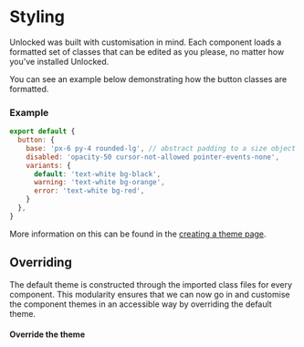 # Styling

Unlocked was built with customisation in mind. Each component loads a formatted set of classes that can be edited as you please, no matter how you've installed Unlocked.

You can see an example below demonstrating how the button classes are formatted.

### Example

```js
export default { 
  button: {
    base: 'px-6 py-4 rounded-lg', // abstract padding to a size object
    disabled: 'opacity-50 cursor-not-allowed pointer-events-none',
    variants: {
      default: 'text-white bg-black',
      warning: 'text-white bg-orange',
      error: 'text-white bg-red',
    }
  },
}
```

More information on this can be found in the [creating a theme page]('/styles/creating-a-theme').

## Overriding

The default theme is constructed through the imported class files for every component. This modularity ensures that we can now go in and customise the component themes in an accessible way by overriding the default theme.

#### Override the theme
